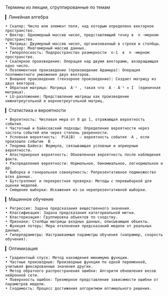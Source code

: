 Термины из лекции, сгруппированные по темам

▎Линейная алгебра

    • Скаляр: Число или элемент поля, над которым определено векторное пространство.
    • Вектор: Одномерный массив чисел, представляющий точку в  n -мерном пространстве.
    • Матрица: Двумерный массив чисел, организованный в строки и столбцы.
    • Тензор: Многомерный массив данных.
    • Гиперплоскость: Подпространство размерности  n-1  в  n -мерном пространстве.
    • Скалярное произведение: Операция над двумя векторами, возвращающая одно число.
    • Поэлементное произведение (произведение Адамара): Операция поэлементного умножения двух векторов.
    • Внешнее произведение (тензорное произведение): Создает матрицу из двух векторов.
    • Обратная матрица: Матрица  A⁻¹ , такая что  A ⋅ A⁻¹ = I  (единичная матрица).
    • LU-разложение: Представление матрицы как произведение нижнетреугольной и верхнетреугольной матриц.

▎Статистика и вероятности

    • Вероятность: Числовая мера от 0 до 1, отражающая вероятность события.
    • Частотный и байесовский подходы: Определение вероятности через частоты событий или через степень уверенности.
    • Условная вероятность:  P(A|B)  — вероятность события  A , если произошло событие  B .
    • Теорема Байеса: Формула, связывающая условные и априорные вероятности.
    • Апостериорная вероятность: Обновленная вероятность после наблюдения факта.
    • Распределения вероятности: Нормальное, биномиальное, логнормальное и др.
    • Выборка и генеральная совокупность: Репрезентативное подмножество всех данных.
    • Бутстрэппинг и перекрестная проверка: Методы с перевыборкой для оценки моделей.
    • Смещение выборки: Искажения из-за нерепрезентативной выборки.

▎Машинное обучение

    • Регрессия: Задача предсказания вещественного значения.
    • Классификация: Задача предсказания категориальной метки.
    • Кластеризация: Группировка объектов по сходству.
    • Признаки: Столбцы матрицы входных данных, описывающие объекты.
    • Функция потерь: Мера отклонения предсказаний модели от реальных данных.
    • Гиперпараметры: Настраиваемые параметры обучения (например, скорость обучения).

▎Оптимизация

    • Градиентный спуск: Метод нахождения минимума функции.
    • Частные производные: Производные функции по одной переменной, учитывая фиксированные значения других.
    • Метод обратного распространения ошибки: Алгоритм обновления весов нейронной сети.
    • Поверхность ошибок: Трехмерное представление зависимости ошибки от параметров модели.
    • Сходимость: Процесс достижения алгоритмом оптимального решения.